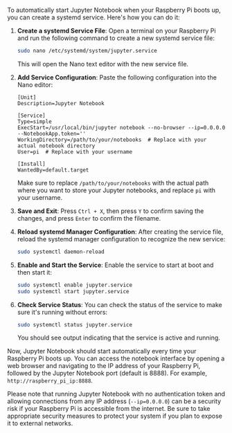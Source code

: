 To automatically start Jupyter Notebook when your Raspberry Pi boots up, you can create a systemd service. Here's how you can do it:

1. **Create a systemd Service File**:
   Open a terminal on your Raspberry Pi and run the following command to create a new systemd service file:

   ```bash
   sudo nano /etc/systemd/system/jupyter.service
   ```

   This will open the Nano text editor with the new service file.

2. **Add Service Configuration**:
   Paste the following configuration into the Nano editor:

   ```plaintext
   [Unit]
   Description=Jupyter Notebook

   [Service]
   Type=simple
   ExecStart=/usr/local/bin/jupyter notebook --no-browser --ip=0.0.0.0 --NotebookApp.token=''
   WorkingDirectory=/path/to/your/notebooks  # Replace with your actual notebook directory
   User=pi  # Replace with your username

   [Install]
   WantedBy=default.target
   ```

   Make sure to replace `/path/to/your/notebooks` with the actual path where you want to store your Jupyter notebooks, and replace `pi` with your username.

3. **Save and Exit**:
   Press `Ctrl + X`, then press `Y` to confirm saving the changes, and press `Enter` to confirm the filename.

4. **Reload systemd Manager Configuration**:
   After creating the service file, reload the systemd manager configuration to recognize the new service:

   ```bash
   sudo systemctl daemon-reload
   ```

5. **Enable and Start the Service**:
   Enable the service to start at boot and then start it:

   ```bash
   sudo systemctl enable jupyter.service
   sudo systemctl start jupyter.service
   ```

6. **Check Service Status**:
   You can check the status of the service to make sure it's running without errors:

   ```bash
   sudo systemctl status jupyter.service
   ```

   You should see output indicating that the service is active and running.

Now, Jupyter Notebook should start automatically every time your Raspberry Pi boots up. You can access the notebook interface by opening a web browser and navigating to the IP address of your Raspberry Pi, followed by the Jupyter Notebook port (default is 8888). For example, `http://raspberry_pi_ip:8888`.

Please note that running Jupyter Notebook with no authentication token and allowing connections from any IP address (`--ip=0.0.0.0`) can be a security risk if your Raspberry Pi is accessible from the internet. Be sure to take appropriate security measures to protect your system if you plan to expose it to external networks.
